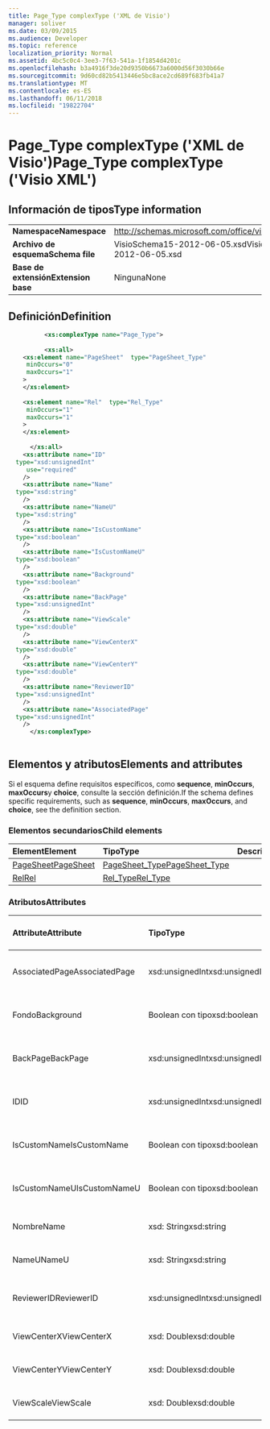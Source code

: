 ```yaml
---
title: Page_Type complexType ('XML de Visio')
manager: soliver
ms.date: 03/09/2015
ms.audience: Developer
ms.topic: reference
localization_priority: Normal
ms.assetid: 4bc5c0c4-3ee3-7f63-541a-1f1854d4201c
ms.openlocfilehash: b3a4916f3de20d9350b6673a6000d56f3030b66e
ms.sourcegitcommit: 9d60cd82b5413446e5bc8ace2cd689f683fb41a7
ms.translationtype: MT
ms.contentlocale: es-ES
ms.lasthandoff: 06/11/2018
ms.locfileid: "19822704"
---
```

# <a name="pagetype-complextype-visio-xml"></a><span data-ttu-id="06026-102">Page_Type complexType ('XML de Visio')</span><span class="sxs-lookup"><span data-stu-id="06026-102">Page_Type complexType ('Visio XML')</span></span>

## <a name="type-information"></a><span data-ttu-id="06026-103">Información de tipos</span><span class="sxs-lookup"><span data-stu-id="06026-103">Type information</span></span>

|||
|:-----|:-----|
|<span data-ttu-id="06026-104">**Namespace**</span><span class="sxs-lookup"><span data-stu-id="06026-104">**Namespace**</span></span> <br/> |http://schemas.microsoft.com/office/visio/2011/1/core  <br/> |
|<span data-ttu-id="06026-105">**Archivo de esquema**</span><span class="sxs-lookup"><span data-stu-id="06026-105">**Schema file**</span></span> <br/> |<span data-ttu-id="06026-106">VisioSchema15-2012-06-05.xsd</span><span class="sxs-lookup"><span data-stu-id="06026-106">VisioSchema15-2012-06-05.xsd</span></span>  <br/> |
|<span data-ttu-id="06026-107">**Base de extensión**</span><span class="sxs-lookup"><span data-stu-id="06026-107">**Extension base**</span></span> <br/> |<span data-ttu-id="06026-108">Ninguna</span><span class="sxs-lookup"><span data-stu-id="06026-108">None</span></span>  <br/> |
   
## <a name="definition"></a><span data-ttu-id="06026-109">Definición</span><span class="sxs-lookup"><span data-stu-id="06026-109">Definition</span></span>

```XML
          <xs:complexType name="Page_Type">
          
          <xs:all>
    <xs:element name="PageSheet"  type="PageSheet_Type"
     minOccurs="0"
     maxOccurs="1"
    >
    </xs:element>
    
    <xs:element name="Rel"  type="Rel_Type"
     minOccurs="1"
     maxOccurs="1"
    >
    </xs:element>
    
      </xs:all>
    <xs:attribute name="ID"
  type="xsd:unsignedInt"
     use="required"
    />
    <xs:attribute name="Name"
  type="xsd:string"
    />
    <xs:attribute name="NameU"
  type="xsd:string"
    />
    <xs:attribute name="IsCustomName"
  type="xsd:boolean"
    />
    <xs:attribute name="IsCustomNameU"
  type="xsd:boolean"
    />
    <xs:attribute name="Background"
  type="xsd:boolean"
    />
    <xs:attribute name="BackPage"
  type="xsd:unsignedInt"
    />
    <xs:attribute name="ViewScale"
  type="xsd:double"
    />
    <xs:attribute name="ViewCenterX"
  type="xsd:double"
    />
    <xs:attribute name="ViewCenterY"
  type="xsd:double"
    />
    <xs:attribute name="ReviewerID"
  type="xsd:unsignedInt"
    />
    <xs:attribute name="AssociatedPage"
  type="xsd:unsignedInt"
    />
      </xs:complexType>
      
```

## <a name="elements-and-attributes"></a><span data-ttu-id="06026-110">Elementos y atributos</span><span class="sxs-lookup"><span data-stu-id="06026-110">Elements and attributes</span></span>

<span data-ttu-id="06026-111">Si el esquema define requisitos específicos, como **sequence**, **minOccurs**, **maxOccurs**y **choice**, consulte la sección definición.</span><span class="sxs-lookup"><span data-stu-id="06026-111">If the schema defines specific requirements, such as **sequence**, **minOccurs**, **maxOccurs**, and **choice**, see the definition section.</span></span> 
  
### <a name="child-elements"></a><span data-ttu-id="06026-112">Elementos secundarios</span><span class="sxs-lookup"><span data-stu-id="06026-112">Child elements</span></span>

|<span data-ttu-id="06026-113">**Element**</span><span class="sxs-lookup"><span data-stu-id="06026-113">**Element**</span></span>|<span data-ttu-id="06026-114">**Tipo**</span><span class="sxs-lookup"><span data-stu-id="06026-114">**Type**</span></span>|<span data-ttu-id="06026-115">**Descripción**</span><span class="sxs-lookup"><span data-stu-id="06026-115">**Description**</span></span>|
|:-----|:-----|:-----|
|[<span data-ttu-id="06026-116">PageSheet</span><span class="sxs-lookup"><span data-stu-id="06026-116">PageSheet</span></span>](pagesheet-element-page_type-complextypevisio-xml.md) <br/> |[<span data-ttu-id="06026-117">PageSheet_Type</span><span class="sxs-lookup"><span data-stu-id="06026-117">PageSheet_Type</span></span>](pagesheet_type-complextypevisio-xml.md) <br/> ||
|[<span data-ttu-id="06026-118">Rel</span><span class="sxs-lookup"><span data-stu-id="06026-118">Rel</span></span>](rel-element-page_type-complextypevisio-xml.md) <br/> |[<span data-ttu-id="06026-119">Rel_Type</span><span class="sxs-lookup"><span data-stu-id="06026-119">Rel_Type</span></span>](rel_type-complextypevisio-xml.md) <br/> ||
   
### <a name="attributes"></a><span data-ttu-id="06026-120">Atributos</span><span class="sxs-lookup"><span data-stu-id="06026-120">Attributes</span></span>

|<span data-ttu-id="06026-121">**Attribute**</span><span class="sxs-lookup"><span data-stu-id="06026-121">**Attribute**</span></span>|<span data-ttu-id="06026-122">**Tipo**</span><span class="sxs-lookup"><span data-stu-id="06026-122">**Type**</span></span>|<span data-ttu-id="06026-123">**Obligatorio**</span><span class="sxs-lookup"><span data-stu-id="06026-123">**Required**</span></span>|<span data-ttu-id="06026-124">**Descripción**</span><span class="sxs-lookup"><span data-stu-id="06026-124">**Description**</span></span>|<span data-ttu-id="06026-125">**Valores posibles**</span><span class="sxs-lookup"><span data-stu-id="06026-125">**Possible values**</span></span>|
|:-----|:-----|:-----|:-----|:-----|
|<span data-ttu-id="06026-126">AssociatedPage</span><span class="sxs-lookup"><span data-stu-id="06026-126">AssociatedPage</span></span>  <br/> |<span data-ttu-id="06026-127">xsd:unsignedInt</span><span class="sxs-lookup"><span data-stu-id="06026-127">xsd:unsignedInt</span></span>  <br/> |<span data-ttu-id="06026-128">opcional</span><span class="sxs-lookup"><span data-stu-id="06026-128">optional</span></span>  <br/> ||<span data-ttu-id="06026-129">Valores del tipo xsd:unsignedInt.</span><span class="sxs-lookup"><span data-stu-id="06026-129">Values of the xsd:unsignedInt type.</span></span>  <br/> |
|<span data-ttu-id="06026-130">Fondo</span><span class="sxs-lookup"><span data-stu-id="06026-130">Background</span></span>  <br/> |<span data-ttu-id="06026-131">Boolean con tipo</span><span class="sxs-lookup"><span data-stu-id="06026-131">xsd:boolean</span></span>  <br/> |<span data-ttu-id="06026-132">opcional</span><span class="sxs-lookup"><span data-stu-id="06026-132">optional</span></span>  <br/> ||<span data-ttu-id="06026-133">Valores del tipo Boolean con tipo.</span><span class="sxs-lookup"><span data-stu-id="06026-133">Values of the xsd:boolean type.</span></span>  <br/> |
|<span data-ttu-id="06026-134">BackPage</span><span class="sxs-lookup"><span data-stu-id="06026-134">BackPage</span></span>  <br/> |<span data-ttu-id="06026-135">xsd:unsignedInt</span><span class="sxs-lookup"><span data-stu-id="06026-135">xsd:unsignedInt</span></span>  <br/> |<span data-ttu-id="06026-136">opcional</span><span class="sxs-lookup"><span data-stu-id="06026-136">optional</span></span>  <br/> ||<span data-ttu-id="06026-137">Valores del tipo xsd:unsignedInt.</span><span class="sxs-lookup"><span data-stu-id="06026-137">Values of the xsd:unsignedInt type.</span></span>  <br/> |
|<span data-ttu-id="06026-138">ID</span><span class="sxs-lookup"><span data-stu-id="06026-138">ID</span></span>  <br/> |<span data-ttu-id="06026-139">xsd:unsignedInt</span><span class="sxs-lookup"><span data-stu-id="06026-139">xsd:unsignedInt</span></span>  <br/> |<span data-ttu-id="06026-140">necesario</span><span class="sxs-lookup"><span data-stu-id="06026-140">required</span></span>  <br/> ||<span data-ttu-id="06026-141">Valores del tipo xsd:unsignedInt.</span><span class="sxs-lookup"><span data-stu-id="06026-141">Values of the xsd:unsignedInt type.</span></span>  <br/> |
|<span data-ttu-id="06026-142">IsCustomName</span><span class="sxs-lookup"><span data-stu-id="06026-142">IsCustomName</span></span>  <br/> |<span data-ttu-id="06026-143">Boolean con tipo</span><span class="sxs-lookup"><span data-stu-id="06026-143">xsd:boolean</span></span>  <br/> |<span data-ttu-id="06026-144">opcional</span><span class="sxs-lookup"><span data-stu-id="06026-144">optional</span></span>  <br/> ||<span data-ttu-id="06026-145">Valores del tipo Boolean con tipo.</span><span class="sxs-lookup"><span data-stu-id="06026-145">Values of the xsd:boolean type.</span></span>  <br/> |
|<span data-ttu-id="06026-146">IsCustomNameU</span><span class="sxs-lookup"><span data-stu-id="06026-146">IsCustomNameU</span></span>  <br/> |<span data-ttu-id="06026-147">Boolean con tipo</span><span class="sxs-lookup"><span data-stu-id="06026-147">xsd:boolean</span></span>  <br/> |<span data-ttu-id="06026-148">opcional</span><span class="sxs-lookup"><span data-stu-id="06026-148">optional</span></span>  <br/> ||<span data-ttu-id="06026-149">Valores del tipo Boolean con tipo.</span><span class="sxs-lookup"><span data-stu-id="06026-149">Values of the xsd:boolean type.</span></span>  <br/> |
|<span data-ttu-id="06026-150">Nombre</span><span class="sxs-lookup"><span data-stu-id="06026-150">Name</span></span>  <br/> |<span data-ttu-id="06026-151">xsd: String</span><span class="sxs-lookup"><span data-stu-id="06026-151">xsd:string</span></span>  <br/> |<span data-ttu-id="06026-152">opcional</span><span class="sxs-lookup"><span data-stu-id="06026-152">optional</span></span>  <br/> ||<span data-ttu-id="06026-153">Valores del tipo XSD: String.</span><span class="sxs-lookup"><span data-stu-id="06026-153">Values of the xsd:string type.</span></span>  <br/> |
|<span data-ttu-id="06026-154">NameU</span><span class="sxs-lookup"><span data-stu-id="06026-154">NameU</span></span>  <br/> |<span data-ttu-id="06026-155">xsd: String</span><span class="sxs-lookup"><span data-stu-id="06026-155">xsd:string</span></span>  <br/> |<span data-ttu-id="06026-156">opcional</span><span class="sxs-lookup"><span data-stu-id="06026-156">optional</span></span>  <br/> ||<span data-ttu-id="06026-157">Valores del tipo XSD: String.</span><span class="sxs-lookup"><span data-stu-id="06026-157">Values of the xsd:string type.</span></span>  <br/> |
|<span data-ttu-id="06026-158">ReviewerID</span><span class="sxs-lookup"><span data-stu-id="06026-158">ReviewerID</span></span>  <br/> |<span data-ttu-id="06026-159">xsd:unsignedInt</span><span class="sxs-lookup"><span data-stu-id="06026-159">xsd:unsignedInt</span></span>  <br/> |<span data-ttu-id="06026-160">opcional</span><span class="sxs-lookup"><span data-stu-id="06026-160">optional</span></span>  <br/> ||<span data-ttu-id="06026-161">Valores del tipo xsd:unsignedInt.</span><span class="sxs-lookup"><span data-stu-id="06026-161">Values of the xsd:unsignedInt type.</span></span>  <br/> |
|<span data-ttu-id="06026-162">ViewCenterX</span><span class="sxs-lookup"><span data-stu-id="06026-162">ViewCenterX</span></span>  <br/> |<span data-ttu-id="06026-163">xsd: Double</span><span class="sxs-lookup"><span data-stu-id="06026-163">xsd:double</span></span>  <br/> |<span data-ttu-id="06026-164">opcional</span><span class="sxs-lookup"><span data-stu-id="06026-164">optional</span></span>  <br/> ||<span data-ttu-id="06026-165">Valores del tipo XSD: Double.</span><span class="sxs-lookup"><span data-stu-id="06026-165">Values of the xsd:double type.</span></span>  <br/> |
|<span data-ttu-id="06026-166">ViewCenterY</span><span class="sxs-lookup"><span data-stu-id="06026-166">ViewCenterY</span></span>  <br/> |<span data-ttu-id="06026-167">xsd: Double</span><span class="sxs-lookup"><span data-stu-id="06026-167">xsd:double</span></span>  <br/> |<span data-ttu-id="06026-168">opcional</span><span class="sxs-lookup"><span data-stu-id="06026-168">optional</span></span>  <br/> ||<span data-ttu-id="06026-169">Valores del tipo XSD: Double.</span><span class="sxs-lookup"><span data-stu-id="06026-169">Values of the xsd:double type.</span></span>  <br/> |
|<span data-ttu-id="06026-170">ViewScale</span><span class="sxs-lookup"><span data-stu-id="06026-170">ViewScale</span></span>  <br/> |<span data-ttu-id="06026-171">xsd: Double</span><span class="sxs-lookup"><span data-stu-id="06026-171">xsd:double</span></span>  <br/> |<span data-ttu-id="06026-172">opcional</span><span class="sxs-lookup"><span data-stu-id="06026-172">optional</span></span>  <br/> ||<span data-ttu-id="06026-173">Valores del tipo XSD: Double.</span><span class="sxs-lookup"><span data-stu-id="06026-173">Values of the xsd:double type.</span></span>  <br/> |
   

